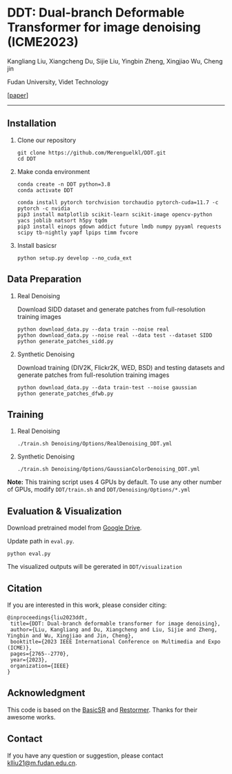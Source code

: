 # DDT: Dual-branch Deformable Transformer for image denoising (ICME2023)

Kangliang Liu, Xiangcheng Du, Sijie Liu, Yingbin Zheng, Xingjiao Wu, Cheng jin

Fudan University, Videt Technology

[[paper](https://ieeexplore.ieee.org/document/10220014)]

---



## Installation

1. Clone our repository

   ```
   git clone https://github.com/Merenguelkl/DDT.git
   cd DDT
   ```
2. Make conda environment

   ```
   conda create -n DDT python=3.8
   conda activate DDT
   ```

   ```
   conda install pytorch torchvision torchaudio pytorch-cuda=11.7 -c pytorch -c nvidia
   pip3 install matplotlib scikit-learn scikit-image opencv-python yacs joblib natsort h5py tqdm
   pip3 install einops gdown addict future lmdb numpy pyyaml requests scipy tb-nightly yapf lpips timm fvcore
   ```
4. Install basicsr

   ```
   python setup.py develop --no_cuda_ext
   ```
## Data Preparation

1. Real Denoising

   Download SIDD dataset and generate patches from full-resolution training images

   ```
   python download_data.py --data train --noise real
   python download_data.py --noise real --data test --dataset SIDD
   python generate_patches_sidd.py 
   ```

2. Synthetic Denoising

   Download training (DIV2K, Flickr2K, WED, BSD) and testing datasets and generate patches from full-resolution training images

   ```
   python download_data.py --data train-test --noise gaussian
   python generate_patches_dfwb.py 
   ```

## Training

1. Real Denoising

   ```
   ./train.sh Denoising/Options/RealDenoising_DDT.yml
   ```

2. Synthetic Denoising

   ```
   ./train.sh Denoising/Options/GaussianColorDenoising_DDT.yml
   ```

**Note:** This training script uses 4 GPUs by default. To use any other number of GPUs, modify ```DDT/train.sh``` and ```DDT/Denoising/Options/*.yml``` 

## Evaluation & Visualization
Download pretrained model from [Google Drive](https://drive.google.com/file/d/1GGeb_-NcUQkHeJkfoTttUYhk4N1Tqb97/view?usp=sharing]).

Update path in ```eval.py```.

```
python eval.py
```

The visualized outputs will be gererated in ```DDT/visualization```

## Citation
If you are interested in this work, please consider citing:

    @inproceedings{liu2023ddt,
     title={DDT: Dual-branch deformable transformer for image denoising},
     author={Liu, Kangliang and Du, Xiangcheng and Liu, Sijie and Zheng, Yingbin and Wu, Xingjiao and Jin, Cheng},
     booktitle={2023 IEEE International Conference on Multimedia and Expo (ICME)},
     pages={2765--2770},
     year={2023},
     organization={IEEE}
    }
  
## Acknowledgment
This code is based on the [BasicSR](https://github.com/XPixelGroup/BasicSR) and  [Restormer](https://github.com/swz30/Restormer). Thanks for their awesome works.

## Contact
If you have any question or suggestion, please contact klliu21@m.fudan.edu.cn.
